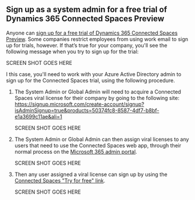 ## Sign up as a system admin for a free trial of Dynamics 365 Connected Spaces Preview

Anyone can [sign up for a free trial of Dynamics 365 Connected Spaces Preview](trial-signup.md). Some companies restrict employees from using work email to sign up for trials, however. If that’s true  for your company, you'll see the following message when you try to sign up for the trial:

SCREEN SHOT GOES HERE

I this case, you'll need to work with your Azure Active Directory admin to sign up for the Connected Spaces trial, using the following procedure.

1. The System Admin or Global Admin will need to acquire a Connected Spaces viral license for their company by going to the following site: https://signup.microsoft.com/create-account/signup?isAdminSignup=true&products=50374fc8-8587-4df7-b8bf-e1a3699c11ae&ali=1 

    SCREEN SHOT GOES HERE
  
2. The System Admin or Global Admin can then assign viral licenses to any users that need to use the Connected Spaces web app, through their normal process on the 
[Microsoft 365 admin portal](https://admin.microsoft.com/#/users).

    SCREEN SHOT GOES HERE
 
3. Then any user assigned a viral license can sign up by using the [Connected Spaces "Try for free" link](https://dynamics.microsoft.com/connected-spaces/overview/). 

    SCREEN SHOT GOES HERE

 
